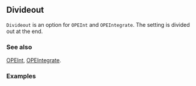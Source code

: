 ## Divideout

`Divideout` is an option for `OPEInt` and `OPEIntegrate`. The setting is divided out at the end.

### See also

[OPEInt](OPEInt), [OPEIntegrate](OPEIntegrate).

### Examples